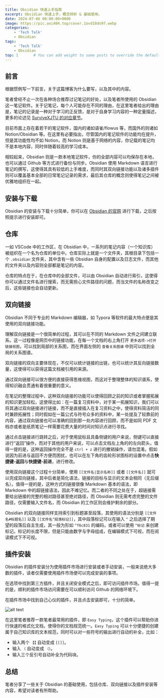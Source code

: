 ```yaml
---
title: Obsidian 快速上手指南
excerpt: Obsidian 快速上手，概念辨析 & 基础使用。
date: 2024-07-06 00:00:00+0000
image: https://pic.axi404.top/cover.1ovd18do97.webp
categories:
    - 'Tech Talk'
    - Obsidian
tags:
    - 'Tech Talk'
    - Obsidian
top: 1       # You can add weight to some posts to override the default sorting (date descending)
---
```


## 前言

根据惯例写一下前言，关于这篇博客为什么要写，以及其中的内容。

笔者曾经不止一次在各种场合推荐过记笔记的好处，以及笔者所使用的 Obsidian 这一笔记软件。关于记笔记，每个人可能存在不同的理由，在这里笔者给出的理由是，笔记的记录是一种对于学习的正反馈，是对于自身学习内容的一种定量描述，更多的论述见 [SurviveXJTU 的对应章节](https://survivexjtu.github.io/%E7%A0%94%E5%AD%A6%E7%AF%87/%E8%AE%B0%E7%AC%94%E8%AE%B0%E6%98%AF%E4%B8%80%E7%A7%8D%E6%AD%A3%E5%8F%8D%E9%A6%88.html)。

目前市面上存在着若干的笔记软件，国内的诸如语雀/flowus 等，而国外的则诸如 Notion/Obsidian 等。在这里有必要指出，尽管国内的笔记软件的功能均在提升，但是其功能性均不如 Notion，而 Notion 则是基于网络的内容，你记载的笔记均不是本地内容，同时伴随着较高的学习成本。

相较起来，Obsidian 则是一款本地笔记软件，你的全部内容可以均保存在本地，也可以通过 Github 等方式进行备份与同步。Obsidian 使用 Markdown 语言进行笔记的撰写，这使得其具有较低的上手难度，而同时其双向链接功能以及诸多插件则可以覆盖基本全部的日常笔记记录的需求，最后其仓库的概念则使得笔记之间被优雅地组织在一起。

## 安装与下载

Obsidian 的安装与下载十分简单，你可以在 [Obsidian 的官网](https://obsidian.md/) 进行下载，之后按照提示进行安装即可。

## 仓库

一如 VSCode 中的工作区，在 Obsidian 中，一系列的笔记内容（一个知识库）被组织在一个名为仓库的单位中。仓库实际上就是一个文件夹，其根目录下包括一个 `.obsidian` 文件夹，其中含有一些 Obsidian 自身的配置以及日志文件，而其他的文件夹以及内容则全部都是笔记的内容。

仓库的特点在于，在仓库中的全部文件，可以由 Obsidian 自动进行索引，这使得你可以通过文件名进行搜索，而无需担心文件路径的问题，而当文件的名称改变之后，这些链接也会自动更新。

## 双向链接

Obsidian 不同于专业的 Markdown 编辑器，如 Typora 等软件的最大特点便是其使用的双向链接功能。

理解双向链接是一个很简单的过程，其可以在不同的 Markdown 文件之间建立联系。这一过程像是网页中的链接功能，在每一个文档的右上角打开 `更多选项->打开链接视图`，可以找到局部的关系图，而在界面左侧的 `查看关系图谱` 中则可以找到全局的关系图谱。

双向链接的双向主要体现在，不仅可以统计链接的出链，也可以统计其反向链接数量，这使得可以获得这篇文档被引用的来源。

通过双向链接可以很方便的直接获得思维视图，而这对于整理整体的知识谱系，使得知识融会贯通有着很重要的意义。

在笔记的整理过程中，这种双向链接的功能可以使得回顾之前的知识或者掌握拓展的知识更加轻松，这使得比如：在一篇复习资料中，对于某一拓展知识，我们可以将其通过双向链接进行链接，而不是直接插入在复习资料之中，使得资料简洁的同时兼顾拓展性；同时假如在一篇公式与符号众多的资料中，某一处提及了较靠前的内容，通过双向链接也可以准确的回到那一处内容进行回顾，而不是如同 PDF 文档亦或者是纸质笔记一样需要花费大量的时间对知识点进行寻找。

通过点击链接进行跳转之后，对于使用鼠标且具备侧键的用户来说，侧键可以直接进行“返回”操作，而对于其他的用户来说，可以点击文档左上角的的左向箭头，值得一提的是，这种返回操作完全不是 `ctrl + z` 进行的撤销操作，请勿混淆。假如说因为前进与返回不方便而困扰，也可以在左下角的齿轮形状图标的设置中点击**快捷键-返回**与**快捷键-前进**，进行修改。

使用双向链接这个过程十分简单，使用 `[[文件名|显示名称]]` 或者 `[[文件名]]` 就可以完成双向链接，其中后者是简化语法，链接的目标与显示的文本会相同（无后缀名）。值得一提的是，这种方式的链接很像 Markdown 基本的语法，即 Markdown 中的超链接语法，因此不难记忆。而二者的不同之处在于，超链接需要给出链接的完整的相对路径甚至绝对路径，而 Obsidian 则无需考虑完整的文件路径，仅需要输入文件名，而 Obsidian 的工作区则会维护剩余的部分。

Obsidian 的双向链接同样支持索引到标题甚至段落，其使用的语法分别是 `[[文件名#标题名]]` 以及 `[[文件名^段落标记]]`，其中段落标记可以在输入 `^` 之后选择了期望的段落后自主生成，其一般为形如 `^f6c831` 的编码，或者可以使用 `^标记` 来创建标记。标记的长度不限，但是只能由数字与字母组成，在编辑模式下可视，而在阅读模式下不可视。

## 插件安装

Obsidian 的插件安装分为使用插件市场进行安装或者手动安装，一般来说绝大多数的插件，读者仅需要使用插件市场便可以完成安装的事项。

在选项中找到第三方插件，并且关闭安全模式之后，即可访问插件市场。值得一提的是，顺利的插件市场访问需要在可以顺利访问 Github 的网络环境下。

在插件市场中找到自己心仪的插件，并且点击安装即可，十分的简单。

![alt text](https://pic.axi404.top/image.2obgeegff0.webp)

在这里笔者推荐一款笔者最常用的插件，即 `Easy Typing`，这个插件可以帮助你进行快速的格式化文档，使得你的文档规范统一。`Easy Typing` 可以十分便捷的创建属于自己知识库的文本规范，同时可以对一些符号的输出进行自动的补全，比如：

- 输入两个 `【【` 自动变成 `[[]]`。
- 输入 `（` 自动变成 `（）`。
- 输入三个反引号自动补全为代码块。

## 总结

笔者分享了一些关于 Obsidian 的基础使用，包括仓库、双向链接以及插件安装等内容，希望对读者有所帮助。